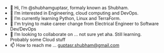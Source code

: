 - 👋 Hi, I’m @shubhamguptasr, formaly known as Shubham. 
- 👀 I’m interested in Engineering, cloud computing and DevOps.
- 🌱 I’m currently learning Python, Linux and TerraForm.
- 👲 I'm trying to make career change from Electrical Engineer to Software Dev/DevOps
- 💞️ I’m looking to collaborate on ... not sure yet aha. Still learning. Probably some Cloud stuff 
- 📫 How to reach me ... guptasr.shubham@gmail.com

<!---
shubhamguptasr/shubhamguptasr is a ✨ special ✨ repository because its `README.md` (this file) appears on your GitHub profile.
You can click the Preview link to take a look at your changes.
--->
